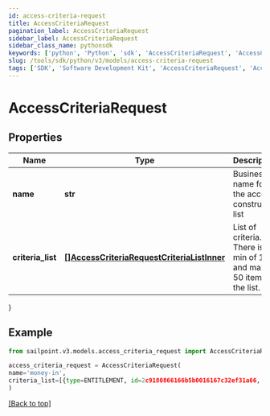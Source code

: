 ```yaml
---
id: access-criteria-request
title: AccessCriteriaRequest
pagination_label: AccessCriteriaRequest
sidebar_label: AccessCriteriaRequest
sidebar_class_name: pythonsdk
keywords: ['python', 'Python', 'sdk', 'AccessCriteriaRequest', 'AccessCriteriaRequest'] 
slug: /tools/sdk/python/v3/models/access-criteria-request
tags: ['SDK', 'Software Development Kit', 'AccessCriteriaRequest', 'AccessCriteriaRequest']
---
```


# AccessCriteriaRequest


## Properties

Name | Type | Description | Notes
------------ | ------------- | ------------- | -------------
**name** | **str** | Business name for the access construct list | [optional] 
**criteria_list** | [**[]AccessCriteriaRequestCriteriaListInner**](access-criteria-request-criteria-list-inner) | List of criteria. There is a min of 1 and max of 50 items in the list. | [optional] 
}

## Example

```python
from sailpoint.v3.models.access_criteria_request import AccessCriteriaRequest

access_criteria_request = AccessCriteriaRequest(
name='money-in',
criteria_list=[{type=ENTITLEMENT, id=2c9180866166b5b0016167c32ef31a66, name=Administrator}, {type=ENTITLEMENT, id=2c9180866166b5b0016167c32ef31a67, name=Administrator}]
)

```
[[Back to top]](#) 

